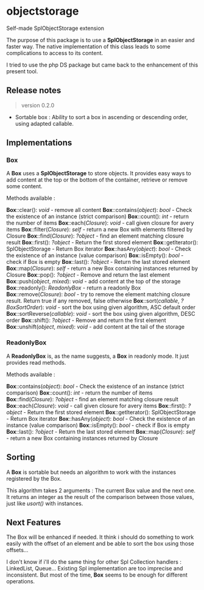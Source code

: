 # objectstorage

Self-made SplObjectStorage extension

The purpose of this package is to use a **SplObjectStorage** in an easier and faster way.
The native implementation of this class leads to some complications to access to its content.

I tried to use the php DS package but came back to the enhancement of this present tool.

## Release notes

> version 0.2.0

- Sortable box : Ability to sort a box in ascending or descending order, using adapted callable.

## Implementations

### Box

A **Box** uses a **SplObjectStorage** to store objects.
It provides easy ways to add content at the top or the bottom of the container, retrieve or remove some content.

Methods available :

**Box**::clear(): *void*                            - remove all content
**Box**::contains(*object*): *bool*                 - Check the existence of an instance (strict comparison)
**Box**::count(): *int*                             - return the number of items
**Box**::each(*Closure*): *void*                    - call given closure for avery items
**Box**::filter(*Closure*): *self*                  - return a new Box with elements filtered by Closure
**Box**::find(*Closure*): *?object*                 - find an element matching closure result
**Box**::first(): *?object*                         - Return the first stored element
**Box**::getIterator(): SplObjectStorage            - Return Box iterator
**Box**::hasAny(*object*): *bool*                   - Check the existence of an instance (value comparison)
**Box**::isEmpty(): *bool*                          - check if Box is empty
**Box**::last(): *?object*                          - Return the last stored element
**Box**::map(*Closure*): *self*                     - return a new Box containing instances returned by Closure
**Box**::pop(): *?object*                           - Remove and return the last element
**Box**::push(*object*, *mixed*): *void*            - add content at the top of the storage
**Box**::readonly(): *ReadonlyBox*                  - return a readonly Box
**Box**::remove(*Closure*): *bool*                  - try to remove the element matching closure result. Return true if any removed, false otherwise
**Box**::sort(*callable*, *?BoxSortOrder*): *void*  - sort the box using given algorithm, ASC default order
**Box**::sortReverse(*callable*): *void*            - sort the box using given algorithm, DESC order
**Box**::shift(): *?object*                         - Remove and return the first element
**Box**::unshift(*object*, *mixed*): *void*         - add content at the tail of the storage

### ReadonlyBox

A **ReadonlyBox** is, as the name suggests, a **Box** in readonly mode. It just provides read methods.

Methods available :

**Box**::contains(*object*): *bool*         - Check the existence of an instance (strict comparison)
**Box**::count(): *int*                     - return the number of items
**Box**::find(*Closure*): *?object*         - find an element matching closure result
**Box**::each(*Closure*): *void*            - call given closure for avery items
**Box**::first(): *?object*                 - Return the first stored element
**Box**::getIterator(): SplObjectStorage    - Return Box iterator
**Box**::hasAny(*object*): *bool*           - Check the existence of an instance (value comparison)
**Box**::isEmpty(): *bool*                  - check if Box is empty
**Box**::last(): *?object*                  - Return the last stored element
**Box**::map(*Closure*): *self*             - return a new Box containing instances returned by Closure

## Sorting

A **Box** is sortable but needs an algorithm to work with the instances registered by the Box.

This algorithm takes 2 arguments : The current Box value and the next one.
It returns an integer as the result of the comparison between those values, just like *usort()* with instances.

## Next Features

The Box will be enhanced if needed.
It think i should do something to work easily with the offset of an element and be able to sort the box using those offsets...

I don't know if i'll do the same thing for other Spl Collection handlers : LinkedList, Queue...
Existing Spl implementation are too imprecise and inconsistent. But most of the time, **Box** seems to be enough for different operations.

